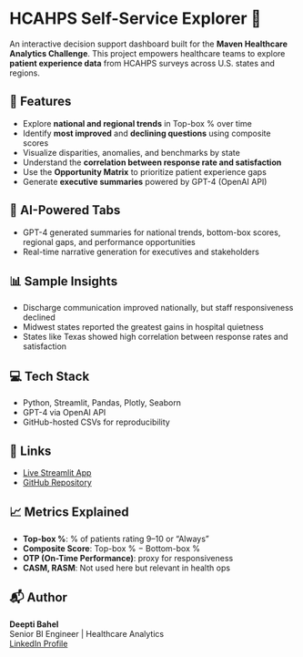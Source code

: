 # HCAHPS Self-Service Explorer 🏥

An interactive decision support dashboard built for the **Maven Healthcare Analytics Challenge**. This project empowers healthcare teams to explore **patient experience data** from HCAHPS surveys across U.S. states and regions.

## 📌 Features
- Explore **national and regional trends** in Top-box % over time
- Identify **most improved** and **declining questions** using composite scores
- Visualize disparities, anomalies, and benchmarks by state
- Understand the **correlation between response rate and satisfaction**
- Use the **Opportunity Matrix** to prioritize patient experience gaps
- Generate **executive summaries** powered by GPT-4 (OpenAI API)

## 🧠 AI-Powered Tabs
- GPT-4 generated summaries for national trends, bottom-box scores, regional gaps, and performance opportunities
- Real-time narrative generation for executives and stakeholders

## 📊 Sample Insights
- Discharge communication improved nationally, but staff responsiveness declined
- Midwest states reported the greatest gains in hospital quietness
- States like Texas showed high correlation between response rates and satisfaction

## 💻 Tech Stack
- Python, Streamlit, Pandas, Plotly, Seaborn
- GPT-4 via OpenAI API
- GitHub-hosted CSVs for reproducibility

## 🔗 Links
- [Live Streamlit App](https://hospital-bi-tool.streamlit.app)
- [GitHub Repository](https://github.com/baheldeepti/Maven-Healthcare-Challenge-HCAHPS-dataset)

## 📈 Metrics Explained
- **Top-box %**: % of patients rating 9–10 or “Always”
- **Composite Score**: Top-box % − Bottom-box %
- **OTP (On-Time Performance)**: proxy for responsiveness
- **CASM, RASM**: Not used here but relevant in health ops

## 📬 Author
**Deepti Bahel**  
Senior BI Engineer | Healthcare Analytics  
[LinkedIn Profile](https://www.linkedin.com/in/deeptibahel/)
